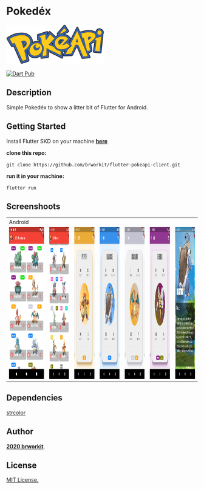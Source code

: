 # Pokedéx

<a href="https://pokeapi.co/"><img src="https://raw.githubusercontent.com/PokeAPI/media/master/logo/pokeapi_256.png" title="PokeApi" alt="PokeApi"></a>

<a href="https://pub.dev/packages/strcolor">
   <img alt="Dart Pub" src="https://img.shields.io/pub/v/strcolor.svg?color=green&style=flat-square" />
</a>

## Description
Simple Pokedéx to show a litter bit of Flutter for Android.

## Getting Started 
Install Flutter SKD on your machine [**here**](https://flutter.dev/docs/get-started/install)

**clone this repo:**

    git clone https://github.com/brworkit/flutter-pokeapi-client.git

**run it in your machine:**
    
    flutter run
    
## Screenshoots

<!-- <img src="https://github.com/brworkit/flutter-pokeapi-client/blob/clean-code/screenshots/2.png" width="220" height="400"> <img src="https://github.com/brworkit/flutter-pokeapi-client/blob/clean-code/screenshots/1.png" width="220" height="400"> <img src="https://github.com/brworkit/flutter-pokeapi-client/blob/clean-code/screenshots/3.png" width="220" height="400"><img src="https://github.com/brworkit/flutter-pokeapi-client/blob/clean-code/screenshots/4.png" width="220" height="400"><img src="https://github.com/brworkit/flutter-pokeapi-client/blob/clean-code/screenshots/5.png" width="220" height="400"><img src="https://github.com/brworkit/flutter-pokeapi-client/blob/clean-code/screenshots/6.png" width="220" height="400"><img src="https://github.com/brworkit/flutter-pokeapi-client/blob/clean-code/screenshots/7.png" width="220" height="400"> -->

<table>
  <tr>
    <td>Android</td>     
  </tr>
  <tr>
    <td><img src="https://github.com/brworkit/flutter-pokeapi-client/blob/clean-code/screenshots/2.png" width="220" height="400"></td>
    <td><img src="https://github.com/brworkit/flutter-pokeapi-client/blob/clean-code/screenshots/1.png" width="220" height="400"></td>
    <td><img src="https://github.com/brworkit/flutter-pokeapi-client/blob/clean-code/screenshots/3.png" width="220" height="400"></td>
    <td><img src="https://github.com/brworkit/flutter-pokeapi-client/blob/clean-code/screenshots/4.png" width="220" height="400"></td>
    <td><img src="https://github.com/brworkit/flutter-pokeapi-client/blob/clean-code/screenshots/5.png" width="220" height="400"></td>
    <td><img src="https://github.com/brworkit/flutter-pokeapi-client/blob/clean-code/screenshots/6.png" width="220" height="400"></td>
    <td><img src="https://github.com/brworkit/flutter-pokeapi-client/blob/clean-code/screenshots/7.png" width="220" height="400"></td>
  </tr>
 </table>


## Dependencies

[strcolor](https://pub.dev/packages/strcolor)

## Author

[**2020 brworkit**](https://github.com/brworkit).

## License
[MIT License.](https://opensource.org/licenses/MIT)    
